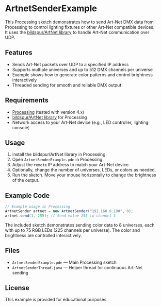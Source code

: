 # ArtnetSenderExample

This Processing sketch demonstrates how to send Art-Net DMX data from Processing to control lighting fixtures or other Art-Net compatible devices. It uses the [bildspur/ArtNet library](https://github.com/bildspur/artnet) to handle Art-Net communication over UDP.

## Features

- Sends Art-Net packets over UDP to a specified IP address
- Supports multiple universes and up to 512 DMX channels per universe
- Example shows how to generate color patterns and control brightness interactively
- Threaded sending for smooth and reliable DMX output

## Requirements

- [Processing](https://processing.org/) (tested with version 4.x)
- [bildspur/ArtNet library](https://github.com/bildspur/artnet) for Processing
- Network access to your Art-Net device (e.g., LED controller, lighting console)

## Usage

1. Install the bildspur/ArtNet library in Processing.
2. Open `ArtnetSenderExample.pde` in Processing.
3. Adjust the `remote` IP address to match your Art-Net device.
4. Optionally, change the number of universes, LEDs, or colors as needed.
5. Run the sketch. Move your mouse horizontally to change the brightness of the output.

## Example Code

```java
// Example usage in Processing
ArtnetSender artnet = new ArtnetSender("192.168.0.100", 0);
artnet.send(1, 255); // Send value 255 to channel 1
```

The included sketch demonstrates sending color data to 8 universes, each with up to 75 RGB LEDs (225 channels per universe). The color and brightness are controlled interactively.

## Files

- `ArtnetSenderExample.pde` — Main Processing sketch
- `ArtnetSenderThread.java` — Helper thread for continuous Art-Net sending

## License

This example is provided for educational purposes.
